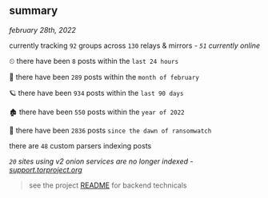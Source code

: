 
## summary
_february 28th, 2022_

currently tracking `92` groups across `130` relays & mirrors - _`51` currently online_

⏲ there have been `8` posts within the `last 24 hours`

🦈 there have been `289` posts within the `month of february`

🪐 there have been `934` posts within the `last 90 days`

🏚 there have been `550` posts within the `year of 2022`

🦕 there have been `2836` posts `since the dawn of ransomwatch`

there are `48` custom parsers indexing posts

_`20` sites using v2 onion services are no longer indexed - [support.torproject.org](https://support.torproject.org/onionservices/v2-deprecation/)_

> see the project [README](https://github.com/thetanz/ransomwatch#ransomwatch--) for backend technicals
